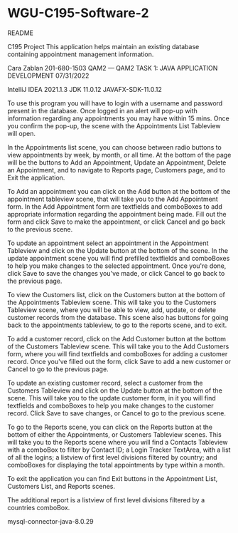 # WGU-C195-Software-2
README

C195 Project
This application helps maintain an existing database containing appointment management information.

Cara Zablan 
201-680-1503 
QAM2 — QAM2 TASK 1: JAVA APPLICATION DEVELOPMENT
07/31/2022

IntelliJ IDEA 2021.1.3 
JDK 11.0.12
JAVAFX-SDK-11.0.12

To use this program you will have to login with a username and password present in the database. 
Once logged in an alert will pop-up with information regarding any appointments you may have within 15 mins.
Once you confirm the pop-up, the scene with the Appointments List Tableview will open.

In the Appointments list scene, you can choose between radio buttons to view appointments by week, by month, or all time.
At the bottom of the page will be the buttons to Add an Appointment, Update an Appointment, Delete an Appointment, and to navigate to Reports page, Customers page, and to Exit the application.

To Add an appointment you can click on the Add button at the bottom of the appointment tableview scene, that will take you to the Add Appointment form.
In the Add Appointment form are textfields and comboBoxes to add appropriate information regarding the appointment being made.
Fill out the form and click Save to make the appointment, or click Cancel and go back to the previous scene.

To update an appointment select an appointment in the Appointment Tableview and click on the Update button at the bottom of the  scene.
In the update appointment scene you will find prefilled textfields and comboBoxes to help you make changes to the selected appointment.
Once you're done, click Save to save the changes you've made, or click Cancel to go back to the previous page.

To view the Customers list, click on the Customers button at the bottom of the Appointments Tableview scene.
This will take you to the Customers Tableview scene, where you will be able to view, add, update, or delete customer records from the database.
This scene also has buttons for going back to the appointments tableview, to go to the reports scene, and to exit.

To add a customer record, click on the Add Customer button at the bottom of the Customers Tableview scene.
This will take you to the Add Customers form, where you will find textfields and comboBoxes for adding a customer record.
Once you've filled out the form, click Save to add a new customer or Cancel to go to the previous page.

To update an existing customer record, select a customer from the Customers Tableview and click on the Update button at the bottom of the scene.
This will take you to the update customer form, in it you will find textfields and comboBoxes to help you make changes to the customer record.
Click Save to save changes, or Cancel to go to the previous scene.

To go to the Reports scene, you can click on the Reports button at the bottom of either the Appointments, or Customers Tableview scenes.
This will take you to the Reports scene where you will find a Contacts Tableview with a comboBox to filter by Contact ID; a Login Tracker TextArea, with a list of all the logins; 
a listview of first level divisions filtered by country; and comboBoxes for displaying the total appointments by type within a month.

To exit the application you can find Exit buttons in the Appointment List, Customers List, and Reports scenes.

The additional report is a listview of first level divisions filtered by a countries comboBox.

mysql-connector-java-8.0.29
